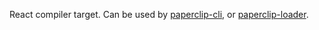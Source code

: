 React compiler target. Can be used by [paperclip-cli](../packages/paperclip-cli), or [paperclip-loader](../packages/paperclip-loader).
